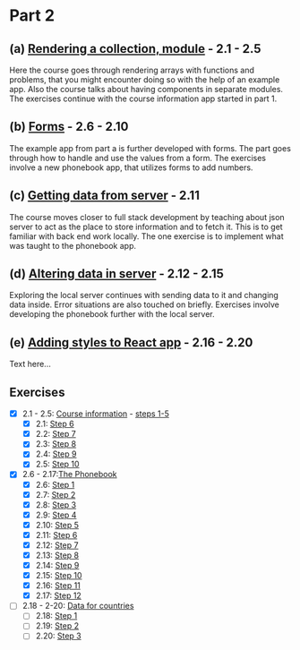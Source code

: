 # Part 2

## (a) [Rendering a collection, module](https://fullstackopen.com/en/part2/rendering_a_collection_modules) - 2.1 - 2.5

Here the course goes through rendering arrays with functions and problems, that you might encounter doing so with the help of an example app. Also the course talks about having components in separate modules. The exercises continue with the course information app started in part 1.

## (b) [Forms](https://fullstackopen.com/en/part2/forms) - 2.6 - 2.10

The example app from part a is further developed with forms. The part goes through how to handle and use the values from a form. The exercises involve a new phonebook app, that utilizes forms to add numbers.

## (c) [Getting data from server](https://fullstackopen.com/en/part2/getting_data_from_server) - 2.11

The course moves closer to full stack development by teaching about json server to act as the place to store information and to fetch it. This is to get familiar with back end work locally. The one exercise is to implement what was taught to the phonebook app.

## (d) [Altering data in server](https://fullstackopen.com/en/part2/altering_data_in_server) - 2.12 - 2.15

Exploring the local server continues with sending data to it and changing data inside. Error situations are also touched on briefly. Exercises involve developing the phonebook further with the local server.

## (e) [Adding styles to React app](https://fullstackopen.com/en/part2/adding_styles_to_react_app) - 2.16 - 2.20

Text here...

## Exercises

- [X] 2.1 - 2.5: [Course information](https://github.com/Aapok0/FullStackOpen/tree/main/Part2/2.1-2.5_courseinfo) - [steps 1-5](https://github.com/Aapok0/FullStackOpen/tree/main/Part1#exercises)
  - [X] 2.1: [Step 6](https://github.com/Aapok0/FullStackOpen/blob/162e4a28e41517cefa44f55f8cbd14122f1b3cb1/Part2/2.1-2.5_courseinfo/src/App.js)
  - [X] 2.2: [Step 7](https://github.com/Aapok0/FullStackOpen/blob/c16936d5512f4a9b6121d858ca2f0f4d1f89984d/Part2/2.1-2.5_courseinfo/src/App.js)
  - [X] 2.3: [Step 8](https://github.com/Aapok0/FullStackOpen/blob/1b0fc3941092fe6ea98f763f25a1bde8270ffdc9/Part2/2.1-2.5_courseinfo/src/App.js)
  - [X] 2.4: [Step 9](https://github.com/Aapok0/FullStackOpen/blob/1ec6639d2bc9b08458b25b785819e66a29932d51/Part2/2.1-2.5_courseinfo/src/App.js)
  - [X] 2.5: [Step 10](https://github.com/Aapok0/FullStackOpen/blob/0e932010d36a6fb03b66978622146a8d04d1eba6/Part2/2.1-2.5_courseinfo/src/App.js)
- [X] 2.6 - 2.17:[The Phonebook](https://github.com/Aapok0/FullStackOpen/tree/main/Part2/2.6-2.17_phonebook)
  - [X] 2.6: [Step 1](https://github.com/Aapok0/FullStackOpen/blob/92c346abfd95e1be7b321934d9d24a9238ac23fc/Part2/2.6-2.17_phonebook/src/App.js)
  - [X] 2.7: [Step 2](https://github.com/Aapok0/FullStackOpen/blob/8fb90e89830b80e616f563fef1c2355b1e92ac03/Part2/2.6-2.17_phonebook/src/App.js)
  - [X] 2.8: [Step 3](https://github.com/Aapok0/FullStackOpen/blob/1888b002520ef93ae6b9b439bfbcf7b1696afa40/Part2/2.6-2.17_phonebook/src/App.js)
  - [X] 2.9: [Step 4](https://github.com/Aapok0/FullStackOpen/blob/98a1d927d8285543868118f7fb047866e8b57c8b/Part2/2.6-2.17_phonebook/src/App.js)
  - [X] 2.10: [Step 5](https://github.com/Aapok0/FullStackOpen/blob/4fb7cc79dbfed926b83b9d30db5f2f524456da7e/Part2/2.6-2.17_phonebook/src/App.js)
  - [X] 2.11: [Step 6](https://github.com/Aapok0/FullStackOpen/blob/1a76b13dc9bf449847344254f1959bbabe573893/Part2/2.6-2.17_phonebook/src/App.js)
  - [X] 2.12: [Step 7](https://github.com/Aapok0/FullStackOpen/blob/f70f7d70d133db684e58ae0a3573f52b04ce02b7/Part2/2.6-2.17_phonebook/src/App.js)
  - [X] 2.13: [Step 8](https://github.com/Aapok0/FullStackOpen/blob/d96da2672b378ebdf6d9f30c031de21cfe663613/Part2/2.6-2.17_phonebook/src/App.js)
  - [X] 2.14: [Step 9](https://github.com/Aapok0/FullStackOpen/blob/117b97123a887d8527b77a9de017b27f9a07814d/Part2/2.6-2.17_phonebook/src/App.js)
  - [X] 2.15: [Step 10](https://github.com/Aapok0/FullStackOpen/blob/50abeb66354dbeb4a7f8e93aabb8c8323d41fea4/Part2/2.6-2.17_phonebook/src/App.js)
  - [X] 2.16: [Step 11](https://github.com/Aapok0/FullStackOpen/commit/a64bf7f4de9c15ae9ce7b0fe7fd26868ad7c7acb)
  - [X] 2.17: [Step 12](https://github.com/Aapok0/FullStackOpen/blob/main/Part2/2.6-2.17_phonebook/src/App.js)
- [ ] 2.18 - 2-20: [Data for countries](https://github.com/Aapok0/FullStackOpen/tree/main/Part2/2.18-2.20_countries)
  - [ ] 2.18: [Step 1]()
  - [ ] 2.19: [Step 2]()
  - [ ] 2.20: [Step 3]()
